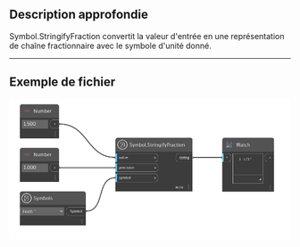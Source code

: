 ## Description approfondie
Symbol.StringifyFraction convertit la valeur d'entrée en une représentation de chaîne fractionnaire avec le symbole d'unité donné.
___
## Exemple de fichier

![Symbol.StringifyFraction](./DynamoUnits.Symbol.StringifyFraction_img.png)
